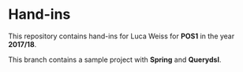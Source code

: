 # Hand-ins

This repository contains hand-ins for Luca Weiss for **POS1** in the year **2017/18**.

This branch contains a sample project with **Spring** and **Querydsl**.
